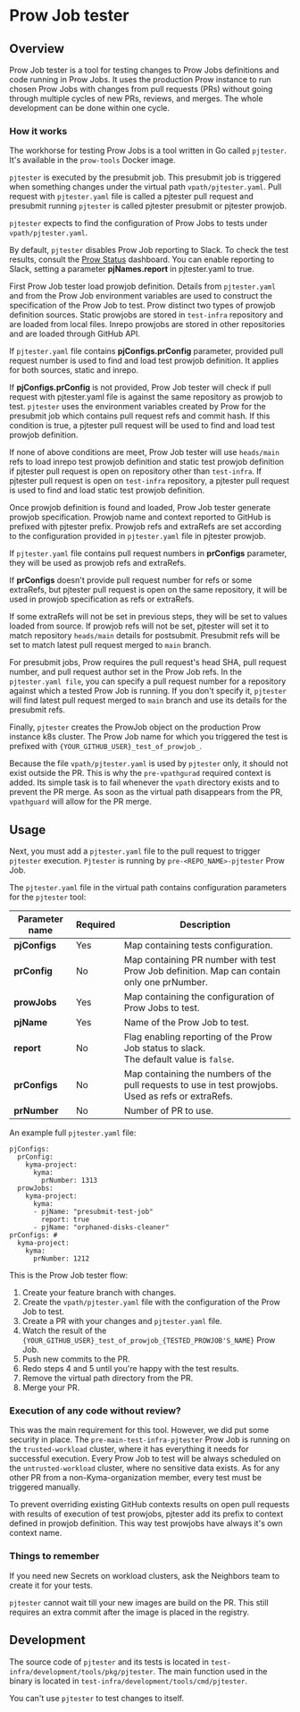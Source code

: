 # Prow Job tester

## Overview

Prow Job tester is a tool for testing changes to Prow Jobs definitions and code running in Prow Jobs. It uses the production Prow instance to run chosen Prow Jobs with changes from pull requests (PRs) without going through multiple cycles of new PRs, reviews, and merges. The whole development can be done within one cycle.

### How it works

The workhorse for testing Prow Jobs is a tool written in Go called `pjtester`. It's available in the `prow-tools` Docker image.

`pjtester` is executed by the presubmit job. This presubmit job is triggered when something changes under the virtual path `vpath/pjtester.yaml`. Pull request with `pjtester.yaml` file is called a pjtester pull request and presubmit running `pjtester` is called pjtester presubmit or pjtester prowjob.

`pjtester` expects to find the configuration of Prow Jobs to tests under `vpath/pjtester.yaml`.

By default, `pjtester` disables Prow Job reporting to Slack. To check the test results, consult the [Prow Status](https://status.build.kyma-project.io/) dashboard. You can enable reporting to Slack, setting a parameter **pjNames.report** in pjtester.yaml to true.

First Prow Job tester load prowjob definition. Details from `pjtester.yaml` and from the Prow Job environment variables are used to construct the specification of the Prow Job to test. Prow distinct two types of prowjob definition sources. Static prowjobs are stored in `test-infra` repository and are loaded from local files. Inrepo prowjobs are stored in other repositories and are loaded through GitHub API.

If `pjtester.yaml` file contains **pjConfigs.prConfig** parameter, provided pull request number is used to find and load test prowjob definition. It applies for both sources, static and inrepo.

If **pjConfigs.prConfig** is not provided, Prow Job tester will check if pull request with pjtester.yaml file is against the same repository as prowjob to test. `pjtester` uses the environment variables created by Prow for the presubmit job which contains pull request refs and commit hash. If this condition is true, a pjtester pull request will be used to find and load test prowjob definition.

If none of above conditions are meet, Prow Job tester will use `heads/main` refs to load inrepo test prowjob definition and static test prowjob definition if pjtester pull request is open on repository other than `test-infra`. If pjtester pull request is open on `test-infra` repository, a pjtester pull request is used to find and load static test prowjob definition.

Once prowjob definition is found and loaded, Prow Job tester generate prowjob specification. Prowjob name and context reported to GitHub is prefixed with pjtester prefix. Prowjob refs and extraRefs are set according to the configuration provided in `pjtester.yaml` file in pjtester prowjob.

If `pjtester.yaml` file contains pull request numbers in **prConfigs** parameter, they will be used as prowjob refs and extraRefs.

If **prConfigs** doesn't provide pull request number for refs or some extraRefs, but pjtester pull request is open on the same repository, it will be used in prowjob specification as refs or extraRefs.

If some extraRefs will not be set in previous steps, they will be set to values loaded from source. If prowjob refs will not be set, pjtester will set it to match repository `heads/main` details for postsubmit. Presubmit refs will be set to match latest pull request merged to `main` branch.

For presubmit jobs, Prow requires the pull request's head SHA, pull request number, and pull request author set in the Prow Job refs. In the `pjtester.yaml file`, you can specify a pull request number for a repository against which a tested Prow Job is running. If you don't specify it, `pjtester` will find latest pull request merged to `main` branch and use its details for the presubmit refs.

Finally, `pjtester` creates the ProwJob object on the production Prow instance k8s cluster. The Prow Job name for which you triggered the test is prefixed with `{YOUR_GITHUB_USER}_test_of_prowjob_`.

Because the file `vpath/pjtester.yaml` is used by `pjtester` only, it should not exist outside the PR. This is why the `pre-vpathgurad` required context is added. Its simple task is to fail whenever the `vpath` directory exists and to prevent the PR merge. As soon as the virtual path disappears from the PR, `vpathguard` will allow for the PR merge.


## Usage

Next, you must add a `pjtester.yaml` file to the pull request to trigger `pjtester` execution. `Pjtester` is running by `pre-<REPO_NAME>-pjtester` Prow Job.

The `pjtester.yaml` file in the virtual path contains configuration parameters for the `pjtester` tool:

| Parameter name | Required | Description                                                                                             |
|----------------|----------|---------------------------------------------------------------------------------------------------------|
| **pjConfigs**  | Yes      | Map containing tests configuration.                                                                     | Yes |
| **prConfig**   | No       | Map containing PR number with test Prow Job definition. Map can contain only one prNumber.              | Yes |
| **prowJobs**   | Yes      | Map containing the configuration of Prow Jobs to test.                                                  | Yes |
| **pjName**     | Yes      | Name of the Prow Job to test.                                                                           | Yes |
| **report**     | No       | Flag enabling reporting of the Prow Job status to slack. <br> The default value is `false`.             | No |
| **prConfigs**  | No       | Map containing the numbers of the pull requests to use in test prowjobs. <br> Used as refs or extraRefs. | No |
| **prNumber**   | No       | Number of PR to use.                                                                                    | No |

An example full `pjtester.yaml` file:

```
pjConfigs:
  prConfig:
    kyma-project:
      kyma:
        prNumber: 1313
  prowJobs:
    kyma-project:
      kyma:
      - pjName: "presubmit-test-job"
        report: true
      - pjName: "orphaned-disks-cleaner"
prConfigs: #
  kyma-project:
    kyma:
      prNumber: 1212
```

This is the Prow Job tester flow:

1. Create your feature branch with changes.
2. Create the `vpath/pjtester.yaml` file with the configuration of the Prow Job to test.
3. Create a PR with your changes and `pjtester.yaml` file.
4. Watch the result of the `{YOUR_GITHUB_USER}_test_of_prowjob_{TESTED_PROWJOB'S_NAME}` Prow Job.
5. Push new commits to the PR.
6. Redo steps 4 and 5 until you're happy with the test results.
7. Remove the virtual path directory from the PR.
8. Merge your PR.

### Execution of any code without review?

This was the main requirement for this tool. However, we did put some security in place. The `pre-main-test-infra-pjtester` Prow Job is running on the `trusted-workload` cluster, where it has everything it needs for successful execution. Every Prow Job to test will be always scheduled on the `untrusted-workload` cluster, where no sensitive data exists. As for any other PR from a non-Kyma-organization member, every test must be triggered manually.

To prevent overriding existing GitHub contexts results on open pull requests with results of execution of test prowjobs, pjtester add its prefix to context defined in prowjob definition. This way test prowjobs have always it's own context name.

### Things to remember

If you need new Secrets on workload clusters, ask the Neighbors team to create it for your tests.

`pjtester` cannot wait till your new images are build on the PR. This still requires an extra commit after the image is placed in the registry.

## Development

The source code of `pjtester` and its tests is located in `test-infra/development/tools/pkg/pjtester`.
The main function used in the binary is located in `test-infra/development/tools/cmd/pjtester`.

You can't use `pjtester` to test changes to itself.
